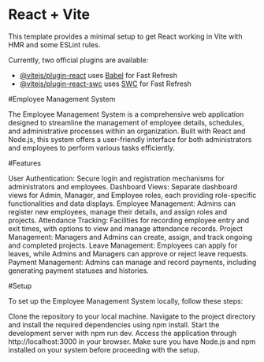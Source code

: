 # React + Vite

This template provides a minimal setup to get React working in Vite with HMR and some ESLint rules.

Currently, two official plugins are available:

- [@vitejs/plugin-react](https://github.com/vitejs/vite-plugin-react/blob/main/packages/plugin-react/README.md) uses [Babel](https://babeljs.io/) for Fast Refresh
- [@vitejs/plugin-react-swc](https://github.com/vitejs/vite-plugin-react-swc) uses [SWC](https://swc.rs/) for Fast Refresh


#Employee Management System

The Employee Management System is a comprehensive web application designed to streamline the management of employee details, schedules, and administrative processes within an organization. Built with React and Node.js, this system offers a user-friendly interface for both administrators and employees to perform various tasks efficiently.

#Features

User Authentication: Secure login and registration mechanisms for administrators and employees.
Dashboard Views: Separate dashboard views for Admin, Manager, and Employee roles, each providing role-specific functionalities and data displays.
Employee Management: Admins can register new employees, manage their details, and assign roles and projects.
Attendance Tracking: Facilities for recording employee entry and exit times, with options to view and manage attendance records.
Project Management: Managers and Admins can create, assign, and track ongoing and completed projects.
Leave Management: Employees can apply for leaves, while Admins and Managers can approve or reject leave requests.
Payment Management: Admins can manage and record payments, including generating payment statuses and histories.

#Setup

To set up the Employee Management System locally, follow these steps:

Clone the repository to your local machine.
Navigate to the project directory and install the required dependencies using npm install.
Start the development server with npm run dev.
Access the application through http://localhost:3000 in your browser.
Make sure you have Node.js and npm installed on your system before proceeding with the setup.
